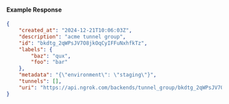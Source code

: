 <!-- Code generated for API Clients. DO NOT EDIT. -->

#### Example Response

```json
{
	"created_at": "2024-12-21T10:06:03Z",
	"description": "acme tunnel group",
	"id": "bkdtg_2qWPsJV7O8jkOqCyIFFuNxhfkTz",
	"labels": {
		"baz": "qux",
		"foo": "bar"
	},
	"metadata": "{\"environment\": \"staging\"}",
	"tunnels": [],
	"uri": "https://api.ngrok.com/backends/tunnel_group/bkdtg_2qWPsJV7O8jkOqCyIFFuNxhfkTz"
}
```
